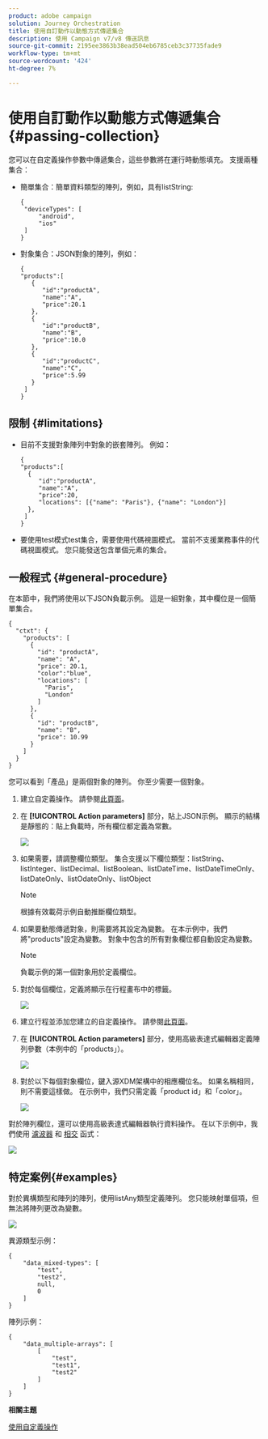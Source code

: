 ```yaml
---
product: adobe campaign
solution: Journey Orchestration
title: 使用自訂動作以動態方式傳遞集合
description: 使用 Campaign v7/v8 傳送訊息
source-git-commit: 2195ee3863b38ead504eb6785ceb3c37735fade9
workflow-type: tm+mt
source-wordcount: '424'
ht-degree: 7%

---
```



# 使用自訂動作以動態方式傳遞集合{#passing-collection}

您可以在自定義操作參數中傳遞集合，這些參數將在運行時動態填充。 支援兩種集合：

* 簡單集合：簡單資料類型的陣列，例如，具有listString:

   ```
   {
    "deviceTypes": [
        "android",
        "ios"
    ]
   }
   ```

* 對象集合：JSON對象的陣列，例如：

   ```
   {
   "products":[
      {
         "id":"productA",
         "name":"A",
         "price":20.1
      },
      {
         "id":"productB",
         "name":"B",
         "price":10.0
      },
      {
         "id":"productC",
         "name":"C",
         "price":5.99
      }
    ]
   }
   ```

## 限制 {#limitations}

* 目前不支援對象陣列中對象的嵌套陣列。 例如：

   ```
   {
   "products":[
     {
        "id":"productA",
        "name":"A",
        "price":20,
        "locations": [{"name": "Paris"}, {"name": "London"}]
     },
    ]
   }
   ```
* 要使用test模式test集合，需要使用代碼視圖模式。 當前不支援業務事件的代碼視圖模式。 您只能發送包含單個元素的集合。

## 一般程式 {#general-procedure}

在本節中，我們將使用以下JSON負載示例。 這是一組對象，其中欄位是一個簡單集合。

```
{
  "ctxt": {
    "products": [
      {
        "id": "productA",
        "name": "A",
        "price": 20.1,
        "color":"blue",
        "locations": [
          "Paris",
          "London"
        ]
      },
      {
        "id": "productB",
        "name": "B",
        "price": 10.99
      }
    ]
  }
}
```

您可以看到「產品」是兩個對象的陣列。 你至少需要一個對象。

1. 建立自定義操作。 請參閱[此頁面](../action/about-custom-action-configuration.md)。

1. 在 **[!UICONTROL Action parameters]** 部分，貼上JSON示例。 顯示的結構是靜態的：貼上負載時，所有欄位都定義為常數。

   ![](../assets/uc-collection-1.png)

1. 如果需要，請調整欄位類型。 集合支援以下欄位類型：listString、listInteger、listDecimal、listBoolean、listDateTime、listDateTimeOnly、listDateOnly、listOdateOnly、listObject

   >[!NOTE]
   >
   >根據有效載荷示例自動推斷欄位類型。

1. 如果要動態傳遞對象，則需要將其設定為變數。 在本示例中，我們將&quot;products&quot;設定為變數。 對象中包含的所有對象欄位都自動設定為變數。

   >[!NOTE]
   >
   >負載示例的第一個對象用於定義欄位。

1. 對於每個欄位，定義將顯示在行程畫布中的標籤。

   ![](../assets/uc-collection-2.png)

1. 建立行程並添加您建立的自定義操作。 請參閱[此頁面](../building-journeys/using-custom-actions.md)。

1. 在 **[!UICONTROL Action parameters]** 部分，使用高級表達式編輯器定義陣列參數（本例中的「products」）。

   ![](../assets/uc-collection-3.png)

1. 對於以下每個對象欄位，鍵入源XDM架構中的相應欄位名。 如果名稱相同，則不需要這樣做。 在示例中，我們只需定義「product id」和「color」。

   ![](../assets/uc-collection-4.png)

對於陣列欄位，還可以使用高級表達式編輯器執行資料操作。 在以下示例中，我們使用 [濾波器](../functions/functionfilter.md) 和 [相交](../functions/functionintersect.md) 函式：

![](../assets/uc-collection-5.png)

## 特定案例{#examples}

對於異構類型和陣列的陣列，使用listAny類型定義陣列。 您只能映射單個項，但無法將陣列更改為變數。

![](../assets/uc-collection-heterogeneous.png)

異源類型示例：

```
{
    "data_mixed-types": [
        "test",
        "test2",
        null,
        0
    ]
}
```

陣列示例：

```
{
    "data_multiple-arrays": [
        [
            "test",
            "test1",
            "test2"
        ]
    ]
}
```

**相關主題**

[使用自定義操作](../building-journeys/using-custom-actions.md)
